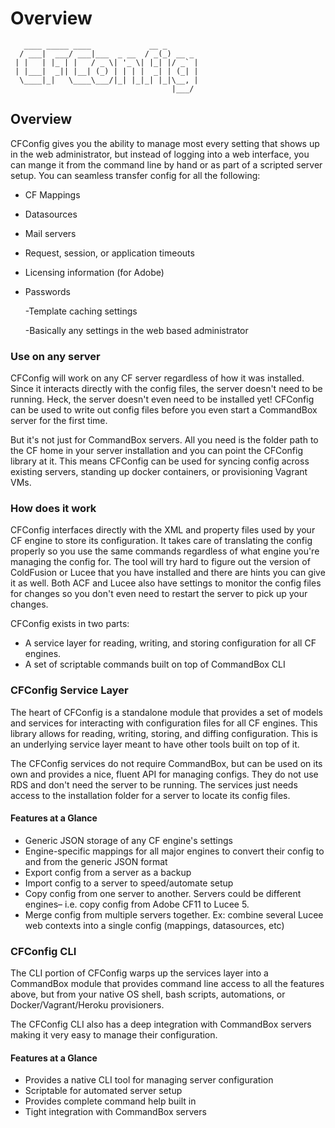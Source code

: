 # Overview

```text
   ____ _____ ____             __ _       
  / ___|  ___/ ___|___  _ __  / _(_) __ _ 
 | |   | |_ | |   / _ \| '_ \| |_| |/ _` |
 | |___|  _|| |__| (_) | | | |  _| | (_| |
  \____|_|   \____\___/|_| |_|_| |_|\__, |
                                    |___/
```

## Overview

CFConfig gives you the ability to manage most every setting that shows up in the web administrator, but instead of logging into a web interface, you can mange it from the command line by hand or as part of a scripted server setup. You can seamless transfer config for all the following:

* CF Mappings
* Datasources
* Mail servers
* Request, session, or application timeouts
* Licensing information \(for Adobe\)
* Passwords

  -Template caching settings

  -Basically any settings in the web based administrator

### Use on any server

CFConfig will work on any CF server regardless of how it was installed. Since it interacts directly with the config files, the server doesn't need to be running. Heck, the server doesn't even need to be installed yet! CFConfig can be used to write out config files before you even start a CommandBox server for the first time.

But it's not just for CommandBox servers. All you need is the folder path to the CF home in your server installation and you can point the CFConfig library at it. This means CFConfig can be used for syncing config across existing servers, standing up docker containers, or provisioning Vagrant VMs.

### How does it work

CFConfig interfaces directly with the XML and property files used by your CF engine to store its configuration. It takes care of translating the config properly so you use the same commands regardless of what engine you're managing the config for. The tool will try hard to figure out the version of ColdFusion or Lucee that you have installed and there are hints you can give it as well. Both ACF and Lucee also have settings to monitor the config files for changes so you don't even need to restart the server to pick up your changes.

CFConfig exists in two parts:

* A service layer for reading, writing, and storing configuration for all CF engines.
* A set of scriptable commands built on top of CommandBox CLI

### CFConfig Service Layer

The heart of CFConfig is a standalone module that provides a set of models and services for interacting with configuration files for all CF engines. This library allows for reading, writing, storing, and diffing configuration. This is an underlying service layer meant to have other tools built on top of it.

The CFConfig services do not require CommandBox, but can be used on its own and provides a nice, fluent API for managing configs. They do not use RDS and don't need the server to be running. The services just needs access to the installation folder for a server to locate its config files.

#### Features at a Glance

* Generic JSON storage of any CF engine's settings
* Engine-specific mappings for all major engines to convert their config to and from the generic JSON format
* Export config from a server as a backup
* Import config to a server to speed/automate setup
* Copy config from one server to another. Servers could be different engines– i.e. copy config from Adobe CF11 to Lucee 5.
* Merge config from multiple servers together. Ex: combine several Lucee web contexts into a single config \(mappings, datasources, etc\)

### CFConfig CLI

The CLI portion of CFConfig warps up the services layer into a CommandBox module that provides command line access to all the features above, but from your native OS shell, bash scripts, automations, or Docker/Vagrant/Heroku provisioners.

The CFConfig CLI also has a deep integration with CommandBox servers making it very easy to manage their configuration.

#### Features at a Glance

* Provides a native CLI tool for managing server configuration
* Scriptable for automated server setup
* Provides complete command help built in
* Tight integration with CommandBox servers

